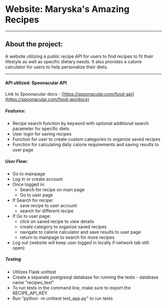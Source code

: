 # Website: Maryska's Amazing Recipes


---

## About the project:
A website utilizing a public recipe API for users to find recipes to fit their lifestyle as well as specific dietary needs. It also provides a calorie calculator for users to help personalize their diets.

---

#### API utilized: Spoonacular API
Link to Spoonacular docs - [https://spoonacular.com/food-api](https://spoonacular.com/food-api/docs) 

##### Features:
- Recipe search function by keyword with optional additional search parameter for specific diets
- User login for saving recipes
- Function for user to create custom categories to organize saved recipes
- Function for calculating daily calorie requirements and saving results to user page

##### User Flow:
- Go to mainpage
- Log in or create account
- Once logged in:
    - Search for recipe on main page
    - Go to user page
- If Search for recipe:
    - save recipe to user account
    - search for different recipe
- If Go to user page:
    - click on saved recipe to view details
    - create category to organize saved recipes
    - navigate to calorie calculator and save results to user page
    - return to mainpage to search for more recipes
- Log out (website will keep user logged in locally if network tab still open) 

##### Testing
- Utilizes Flask unittest
- Create a separate postgresql database for running the tests - database name "recipes_test"
- To run tests in the command line, make sure to export the RECIPE_API_KEY 
- Run "python -m unittest test_app.py" to run tests
